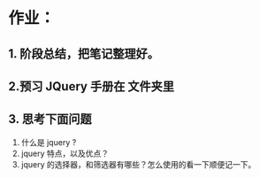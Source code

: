# 作业：

## 1. 阶段总结，把笔记整理好。

## 2.预习 JQuery 手册在 文件夹里

## 3. 思考下面问题

1. 什么是 jquery ?
2. jquery 特点，以及优点？
3. jquery 的选择器，和筛选器有哪些？怎么使用的看一下顺便记一下。

